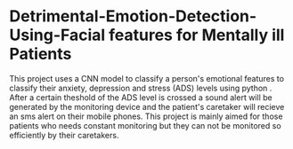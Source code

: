 # Detrimental-Emotion-Detection-Using-Facial features for Mentally ill Patients
 
This project uses a CNN model to classify a person's emotional features to  classify  their anxiety, depression and stress (ADS) levels using python . After a certain theshold of the ADS level is crossed a sound alert will be generated by the monitoring device and the patient's caretaker will recieve an sms alert on their mobile phones. This project is mainly aimed for those patients who needs constant monitoring but they can not be monitored so efficiently by their caretakers.
